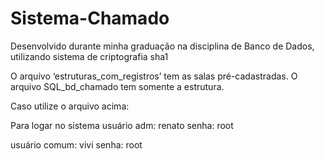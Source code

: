 # Sistema-Chamado
 Desenvolvido durante minha graduação na disciplina de Banco de Dados, utilizando sistema de criptografia sha1

 O arquivo ‘estruturas_com_registros’ tem as salas pré-cadastradas.
 O arquivo SQL_bd_chamado tem somente a estrutura.

 Caso utilize o arquivo acima:

 Para logar no sistema
 usuário adm: renato
  senha: root

 usuário comum: vivi
  senha: root
